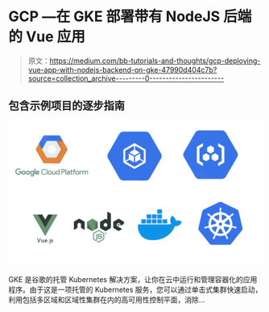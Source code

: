 # GCP —在 GKE 部署带有 NodeJS 后端的 Vue 应用

> 原文：<https://medium.com/bb-tutorials-and-thoughts/gcp-deploying-vue-app-with-nodejs-backend-on-gke-47990d404c7b?source=collection_archive---------0----------------------->

## 包含示例项目的逐步指南

![](img/c6d39ddf99e486936cdc391f7ced3c4b.png)

GKE 是谷歌的托管 Kubernetes 解决方案，让你在云中运行和管理容器化的应用程序。由于这是一项托管的 Kubernetes 服务，您可以通过单击式集群快速启动，利用包括多区域和区域性集群在内的高可用性控制平面，消除…